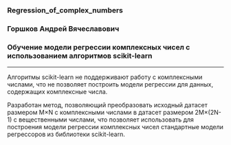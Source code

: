 ### Regression_of_complex_numbers
### Горшков Андрей Вячеславович
### Обучение модели регрессии комплексных чисел с использованием алгоритмов scikit-learn
------------------------------------------

Алгоритмы scikit-learn не поддерживают работу с комплексными числами, что не позволяет построить модели регрессии для данных, содержащих комплексные числа.

Разработан метод, позволяющий преобразовать исходный датасет размером M×N с комплексными числами в датасет размером 2M×(2N-1) с вещественными числами, что позволяет использовать для построения модели регрессии комплексных чисел стандартные модели регрессоров из библиотеки scikit-learn.
